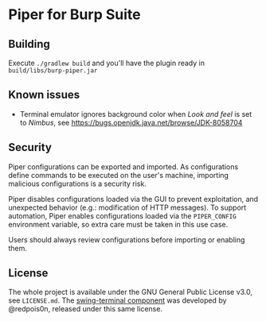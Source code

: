 Piper for Burp Suite
====================

Building
--------

Execute `./gradlew build` and you'll have the plugin ready in
`build/libs/burp-piper.jar`

Known issues
------------

 - Terminal emulator ignores background color when _Look and feel_ is set
   to _Nimbus_, see https://bugs.openjdk.java.net/browse/JDK-8058704

Security
--------

Piper configurations can be exported and imported. As configurations define 
commands to be executed on the user's machine, importing malicious 
configurations is a security risk. 

Piper disables configurations loaded via the GUI to prevent exploitation, and 
unexpected behavior (e.g.: modification of HTTP messages). To support 
automation, Piper enables configurations loaded via the `PIPER_CONFIG` 
environment variable, so extra care must be taken in this use case. 

Users should always review configurations before importing or enabling them. 

License
-------

The whole project is available under the GNU General Public License v3.0,
see `LICENSE.md`. The [swing-terminal component][1] was developed by
@redpois0n, released under this same license.

[1]: https://github.com/redpois0n/swing-terminal
